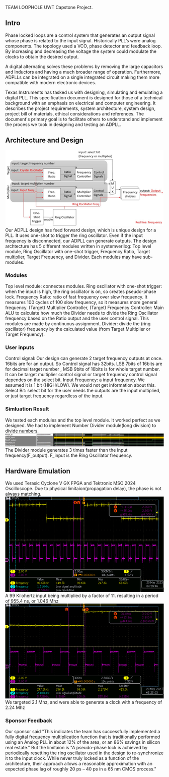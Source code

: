 TEAM LOOPHOLE
UWT Capstone Project.
## Intro 
  Phase locked loops are a control system that generates an output signal whose phase is related to the input signal. Historically PLL’s were analog components. The topology used a VCO, phase detector and feedback loop. By increasing and decreasing the voltage the system could modulate the clocks to obtain the desired output. 

  A digital alternating solves these problems by removing the large capacitors and Inductors and having a much broader range of operation. Furthermore, ADPLLs can be integrated on a single integrated circuit making them more compatible with modern electronic devices.

  Texas Instruments has tasked us with designing, simulating and emulating a digital PLL. This specification document is designed for those of a technical background with an emphasis on electrical and computer engineering. It describes the project requirements, system architecture, system design, project bill of materials, ethical considerations and references. The document's primary goal is to facilitate others to understand and implement the process we took in designing and testing an ADPLL.  
  

## Architecture and Design 
![alt text](https://github.com/Enanter/ADPLL/blob/main/pictures/ADPLLFINAL.jpg)
  Our ADPLL design has feed forward design, which is unique design for a PLL. It uses one-shot to trigger the ring oscillator. Even if the input frequency is disconnected, our ADPLL can generate outputs. 
  The design archtecture has 5 different modules written in systemverilog: Top level module, Ring Oscillator with one-shot trigger, Frequency Ratio, Target multiplier, Target Frequency, and Divider. Each modules may have sub-modules.
  
  ### Modules
  Top level module: connectes modules.
  Ring oscillator with one-shot trigger: when the input is high, the ring oscillator is on, so creates pseudo-phase lock. 
  Frequency Ratio: ratio of fast frequency over slow frequency. It measures 100 cycles of 100 slow frequency, so it measures more general frequency.
  (Target) Multiplier Controller, (Target) Frequency Controller: Main ALU to calculate how much the Divider needs to divide the Ring Oscillator frequency based on the Ratio output and the user control signal. This modules are made by continuous assignment. 
  Divider: divide the (ring oscillator) frequency by the calculated value (from Target Multiplier or Target Frequency).
  
  ### User inputs
  Control signal: Our design can generate 2 target frequency outputs at once. 16bits are for an output. So Control signal has 32bits. LSB 7bits of 16bits are for decimal target number , MSB 9bits of 16bits is for whole target number. It can be target multiplier control signal or target frequency control signal dependes on the select bit.
  Input Frequency: a input frequency. We assumed it is 1 bit (HIGH/LOW). We would not get information about this.
  Select Bit: select bit for the user needs the outputs are the input multiplied, or just target frequency regardless of the input.

  ### Simluation Result
  We tested each modules and the top level module. It worked perfect as we designed. We had to implement Number Divider module(long division) to divide numbers.
  ![alt text](https://github.com/Enanter/ADPLL/blob/main/pictures/divider%20some%20decimal%20for3_00.jpg)
  The Divider module generates 3 times faster than the input frequency(F_output). F_input is the Ring Oscillator frequency.
## Hardware Emulation
  We used Terasic Cyclone V GX FPGA and Tektronix MSO 2024 Oscilloscope. Due to physical limitaion(propagation delay), the phase is not always matching.
  ![alt text](https://github.com/Enanter/ADPLL/blob/main/pictures/targetF.png)
  A 99 Kilohertz input being multiplied by a factor of 11. resulting in a period of 955.4 ns, or 1.046 Mhz 
  ![alt text](https://github.com/Enanter/ADPLL/blob/main/pictures/targetM.png)
  We targeted 2.1 Mhz, and were able to generate a clock with a frequency of 2.24 Mhz
  ### Sponsor Feedback
  Our sponsor said "This indicates the team has successfully implemented a fully digital frequency multiplication function that is traditionally performed using an Analog PLL in about 12% of the area, or an 86% savings in silicon real estate." But the limitaion is "A pseudo-phase lock is achieved by periodically resetting the ring oscillator used in the design to re-synchronize it to the input clock. While never truly locked as a function of the architecture, their approach allows a reasonable approximation with an expected phase lag of roughly 20 ps – 40 ps in a 65 nm CMOS process."


